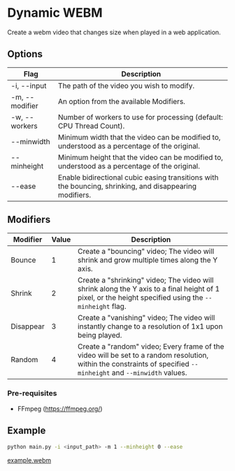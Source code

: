 # Dynamic WEBM

Create a webm video that changes size when played in a web application.

## Options

| Flag           | Description                                                                                             |
| -------------- | ------------------------------------------------------------------------------------------------------- |
| -i, --input    | The path of the video you wish to modify.                                                               |
| -m, --modifier | An option from the available Modifiers.                                                               |
| -w, --workers  | Number of workers to use for processing (default: CPU Thread Count).                                    |
| --minwidth     | Minimum width that the video can be modified to, understood as a percentage of the original.            |
| --minheight    | Minimum height that the video can be modified to, understood as a percentage of the original.           |
| --ease         | Enable bidirectional cubic easing transitions with the bouncing, shrinking, and disappearing modifiers. |


## Modifiers

| Modifier  | Value | Description                                                                                                                                                      |
| --------- | ----- | ---------------------------------------------------------------------------------------------------------------------------------------------------------------- |
| Bounce    | 1     | Create a "bouncing" video; The video will shrink and grow multiple times along the Y axis.                                                                       |
| Shrink    | 2     | Create a "shrinking" video; The video will shrink along the Y axis to a final height of 1 pixel, or the height specified using the `--minheight` flag.           |
| Disappear | 3     | Create a "vanishing" video; The video will instantly change to a resolution of 1x1 upon being played.                                                            |
| Random    | 4     | Create a "random" video; Every frame of the video will be set to a random resolution, within the constraints of specified `--minheight` and `--minwidth` values. |

### Pre-requisites

- FFmpeg (https://ffmpeg.org/)

## Example

```bash
python main.py -i <input_path> -m 1 --minheight 0 --ease
```

[example.webm](https://user-images.githubusercontent.com/45544056/182500464-c14adb3d-9396-4821-b89a-558e1dbdeca7.webm)
